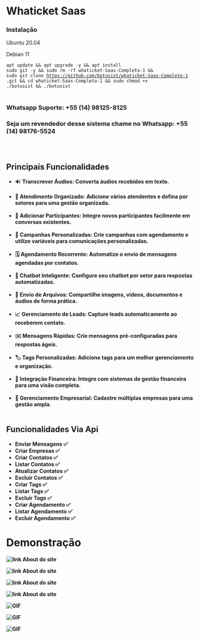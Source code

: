 
<h1>Whaticket Saas</h1>

<h3>Instalação</h3>

<p>Ubuntu 20.04</p>
<p>Debian 11</p>

<code>apt update && apt upgrade -y && apt install sudo git -y && sudo rm -rf whaticket-Saas-Completo-1 && sudo git clone https://github.com/botusist/whaticket-Saas-Completo-1
.git && cd whaticket-Saas-Completo-1 && sudo chmod +x ./botusist && ./botusist</code><br />
&nbsp;</p>

<h3>Whatsapp Suporte: +55 (14) 98125-8125<h3>

<h3>Seja um revendedor desse sistema chame no Whatsapp: +55 (14) 98176-5524<h3>

<br/>

## Principais Funcionalidades

- 🔊 <strong>Transcrever Áudios:<strong> Converta áudios recebidos em texto.<br><br>
- 🌟 <strong>Atendimento Organizado:<strong> Adicione vários atendentes e defina por setores para uma gestão organizada.<br><br>
- 📲 <strong>Adicionar Participantes:<strong> Integre novos participantes facilmente em conversas existentes.<br><br>
- 📢 <strong>Campanhas Personalizadas:<strong> Crie campanhas com agendamento e utilize variáveis para comunicações personalizadas.<br><br>
- 🗓️ <strong>Agendamento Recorrente:<strong> Automatize o envio de mensagens agendadas por contatos.<br><br>
- 🤖 <strong>Chatbot Inteligente:<strong> Configure seu chatbot por setor para respostas automatizadas.<br><br>
- 📁 <strong>Envio de Arquivos:<strong> Compartilhe imagens, vídeos, documentos e áudios de forma prática.<br><br>
- 📈 <strong>Gerenciamento de Leads:<strong> Capture leads automaticamente ao receberem contato.<br><br>
- ✉️ <strong>Mensagens Rápidas:<strong> Crie mensagens pré-configuradas para respostas ágeis.<br><br>
- 🏷️ <strong>Tags Personalizadas:<strong> Adicione tags para um melhor gerenciamento e organização.<br><br>
- 💼 <strong>Integração Financeira: Integre com<strong> sistemas de gestão financeira para uma visão completa.<br><br>
- 🏢 <strong>Gerenciamento Empresarial:<strong> Cadastre múltiplas empresas para uma gestão ampla.<br><br>

## Funcionalidades Via Api

- Enviar Mensagens ✅
- Criar Empresas ✅
- Criar Contatos ✅
- Listar Contatos ✅
- Atualizar Contatos ✅
- Excluir Contatos ✅
- Criar Tags ✅
- Listar Tags ✅
- Excluir Tags ✅
- Criar Agendamento ✅
- Listar Agendamento ✅
- Excluir Agendamento ✅


<h1>Demonstração</h1>

![link About do site](https://botusist.com.br/wp-content/uploads/2024/05/plano1.jpeg)

![link About do site](https://botusist.com.br/wp-content/uploads/2024/05/plano2.jpeg)

![link About do site](https://botusist.com.br/wp-content/uploads/2024/05/login.jpeg)

![link About do site](https://botusist.com.br/wp-content/uploads/2024/05/cadastro.jpeg)

![GIF](demonstração/transcrição.gif)

![GIF](demonstração/video1.gif)

![GIF](demonstração/api.gif)